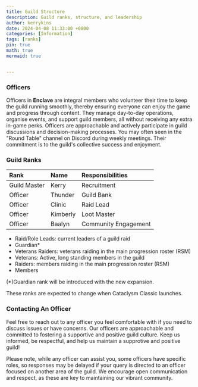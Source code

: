 ```yaml
---
title: Guild Structure
description: Guild ranks, structure, and leadership
author: kerrykins
date: 2024-04-08 11:33:00 +0800
categories: [Information]
tags: [ranks]
pin: true
math: true
mermaid: true


---
```



### Officers

Officers in **Enclave** are integral members who volunteer their time to keep the guild running smoothly, thereby ensuring everyone can enjoy the game and progress through content. They manage day-to-day operations, organise events, and support guild members, all without receiving any extra in-game perks. Officers are approachable and actively participate in guild discussions and decision-making processes. You may often seen in the "Round Table" channel on Discord during weekly meetings. Their commitment is to the guild's collective success and enjoyment.

### Guild Ranks 

| Rank                 	     | Name          | Responsibilities |
| :--------------------------- | :--------------- | :------ |
| Guild Master          | Kerry     | Recruitment |
| Officer               | Thunder    | Guild Bank |
| Officer               | Clinic    | Raid Lead |
| Officer               | Kimberly    | Loot Master |
| Officer               | Baalyn    | Community Engagement |

- Raid/Role Leads: current leaders of a guild raid
- Guardian*
- Veterans Raiders: veterans raiding in the main progression roster (RSM)
- Veterans: Active, long standing members in the guild 
- Raiders: members raiding in the main progression roster (RSM)
- Members

(*)Guardian rank will be introduced with the new expansion. 

These ranks are expected to change when Cataclysm Classic launches. 

### Contacting An Officer
Feel free to reach out to any officer you feel comfortable with if you need to discuss issues or have concerns. Our officers are approachable and committed to fostering a supportive and positive guild culture. Keep us informed, be respectful, and help us maintain a supprotive and positive guild! 

Please note, while any officer can assist you, some officers have specific roles, so responses may be delayed if your query is directed to an officer focused on another area of the guild. We encourage open communication and respect, as these are key to maintaining our vibrant community.